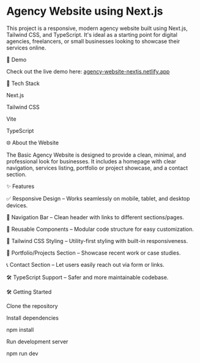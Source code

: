 <h1>Agency Website using Next.js</h1>

This project is a responsive, modern agency website built using Next.js, Tailwind CSS, and TypeScript. It's ideal as a starting point for digital agencies, freelancers, or small businesses looking to showcase their services online.

🚀 Demo

Check out the live demo here: [agency-website-nextjs.netlify.app](https://agency-website-nextjs.netlify.app/)

🧰 Tech Stack

Next.js

Tailwind CSS

Vite

TypeScript

🌐 About the Website

The Basic Agency Website is designed to provide a clean, minimal, and professional look for businesses. It includes a homepage with clear navigation, services listing, portfolio or project showcase, and a contact section.

✨ Features

✅ Responsive Design – Works seamlessly on mobile, tablet, and desktop devices.

🔗 Navigation Bar – Clean header with links to different sections/pages.

🧩 Reusable Components – Modular code structure for easy customization.

🎨 Tailwind CSS Styling – Utility-first styling with built-in responsiveness.

💼 Portfolio/Projects Section – Showcase recent work or case studies.

📞 Contact Section – Let users easily reach out via form or links.

🛠️ TypeScript Support – Safer and more maintainable codebase.


🛠️ Getting Started

Clone the repository

Install dependencies

npm install

Run development server

npm run dev
